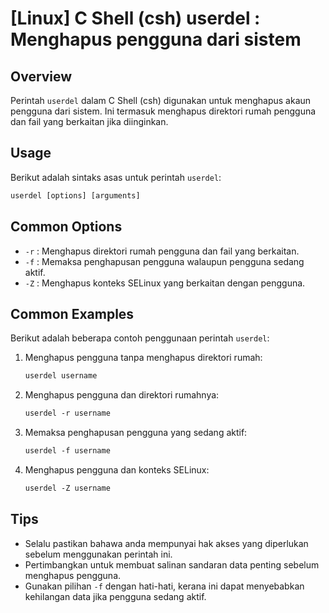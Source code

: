 # [Linux] C Shell (csh) userdel <Penggunaan setara>: Menghapus pengguna dari sistem

## Overview
Perintah `userdel` dalam C Shell (csh) digunakan untuk menghapus akaun pengguna dari sistem. Ini termasuk menghapus direktori rumah pengguna dan fail yang berkaitan jika diinginkan.

## Usage
Berikut adalah sintaks asas untuk perintah `userdel`:

```csh
userdel [options] [arguments]
```

## Common Options
- `-r` : Menghapus direktori rumah pengguna dan fail yang berkaitan.
- `-f` : Memaksa penghapusan pengguna walaupun pengguna sedang aktif.
- `-Z` : Menghapus konteks SELinux yang berkaitan dengan pengguna.

## Common Examples
Berikut adalah beberapa contoh penggunaan perintah `userdel`:

1. Menghapus pengguna tanpa menghapus direktori rumah:
    ```csh
    userdel username
    ```

2. Menghapus pengguna dan direktori rumahnya:
    ```csh
    userdel -r username
    ```

3. Memaksa penghapusan pengguna yang sedang aktif:
    ```csh
    userdel -f username
    ```

4. Menghapus pengguna dan konteks SELinux:
    ```csh
    userdel -Z username
    ```

## Tips
- Selalu pastikan bahawa anda mempunyai hak akses yang diperlukan sebelum menggunakan perintah ini.
- Pertimbangkan untuk membuat salinan sandaran data penting sebelum menghapus pengguna.
- Gunakan pilihan `-f` dengan hati-hati, kerana ini dapat menyebabkan kehilangan data jika pengguna sedang aktif.